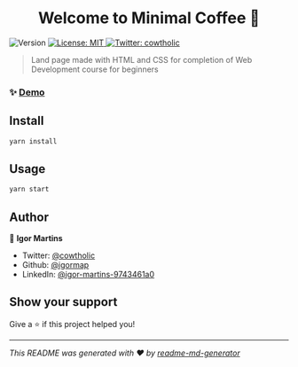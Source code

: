 <h1 align="center">Welcome to Minimal Coffee 👋</h1>
<p>
  <img alt="Version" src="https://img.shields.io/badge/version-1.0.0-blue.svg?cacheSeconds=2592000" />
  <a href="#" target="_blank">
    <img alt="License: MIT" src="https://img.shields.io/badge/License-MIT-yellow.svg" />
  </a>
  <a href="https://twitter.com/cowtholic" target="_blank">
    <img alt="Twitter: cowtholic" src="https://img.shields.io/twitter/follow/cowtholic.svg?style=social" />
  </a>
</p>

> Land page made with HTML and CSS for completion of Web Development course for beginners

### ✨ [Demo](https://igormap.github.io/minimal-coffee)

## Install

```sh
yarn install
```

## Usage

```sh
yarn start
```

## Author

👤 **Igor Martins**

* Twitter: [@cowtholic](https://twitter.com/cowtholic)
* Github: [@igormap](https://github.com/igormap)
* LinkedIn: [@igor-martins-9743461a0](https://linkedin.com/in/igor-martins-9743461a0)

## Show your support

Give a ⭐️ if this project helped you!

***
_This README was generated with ❤️ by [readme-md-generator](https://github.com/kefranabg/readme-md-generator)_
